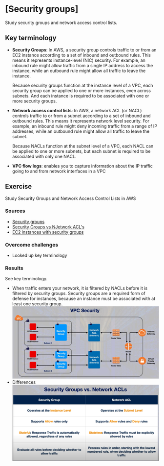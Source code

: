 # [Security groups]
Study security groups and network access control lists. 

## Key terminology
- **Security Groups**: In AWS, a security group controls traffic to or from an EC2 instance according to a set of inbound and outbound rules. This means it represents instance-level (NIC) security. For example, an inbound rule might allow traffic from a single IP address to access the instance, while an outbound rule might allow all traffic to leave the instance.

    Because security groups function at the instance level of a VPC, each security group can be applied to one or more instances, even across subnets. And each instance is required to be associated with one or more security groups.

- **Network access control lists**: In AWS, a network ACL (or NACL) controls traffic to or from a subnet according to a set of inbound and outbound rules. This means it represents network level security. For example, an inbound rule might deny incoming traffic from a range of IP addresses, while an outbound rule might allow all traffic to leave the subnet.

    Because NACLs function at the subnet level of a VPC, each NACL can be applied to one or more subnets, but each subnet is required to be associated with only one NACL.

- **VPC flow logs**: enables you to capture information about the IP traffic going to and from network interfaces in a VPC

## Exercise
Study Security Groups and Network Access Control Lists in AWS


### Sources
- [Security groups](https://www.youtube.com/watch?v=00uUXZ9oPec)
- [Security Groups vs NJetwork ACL's](https://www.youtube.com/watch?v=ttc0b2NZTV0)
- [EC2 instances with security groups](https://www.youtube.com/watch?v=Z973mNYD3xg)

### Overcome challenges
- Looked up key terminology

### Results
See key terminology.

- When traffic enters your network, it is filtered by NACLs before it is filtered by security groups. Security groups are a required form of defense for instances, because an instance must be associated with at least one security group. 
![](../../00_includes/AWS/AWS-08/VPC%20security.png)
- Differences 
![](../../00_includes/AWS/AWS-08/secAndNACLS.png)
